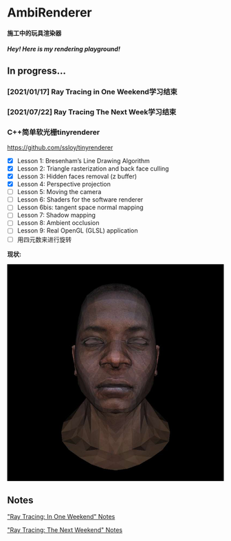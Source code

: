 ﻿# AmbiRenderer
#### 施工中的玩具渲染器

#### *Hey! Here is my rendering playground!*

## In progress...

### [2021/01/17] Ray Tracing in One Weekend学习结束

### [2021/07/22] Ray Tracing The Next Week学习结束

### C++简单软光栅tinyrenderer

https://github.com/ssloy/tinyrenderer

- [x] Lesson 1: Bresenham’s Line Drawing Algorithm
- [x] Lesson 2: Triangle rasterization and back face culling
- [x] Lesson 3: Hidden faces removal (z buffer)
- [x] Lesson 4: Perspective projection
- [ ] Lesson 5: Moving the camera
- [ ] Lesson 6: Shaders for the software renderer
- [ ] Lesson 6bis: tangent space normal mapping
- [ ] Lesson 7: Shadow mapping
- [ ] Lesson 8: Ambient occlusion
- [ ] Lesson 9: Real OpenGL (GLSL) application
- [ ] 用四元数来进行旋转

**现状:**

![Result](./Documents/Results/tinyrenderer/Lesson4.jpg)

## Notes

["Ray Tracing: In One Weekend" Notes](./Documents/Notes/Ray_Tracing_in_One_Weekend/README.md)

["Ray Tracing: The Next Weekend" Notes](./Documents/Notes/Ray_Tracing_The_Next_Week/README.md)